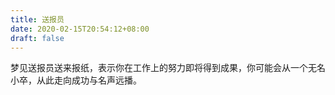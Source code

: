 ```yaml
---
title: 送报员
date: 2020-02-15T20:54:12+08:00
draft: false
---
```


梦见送报员送来报纸，表示你在工作上的努力即将得到成果，你可能会从一个无名小卒，从此走向成功与名声远播。

